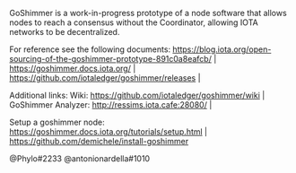 GoShimmer is a work-in-progress prototype of a node software that allows nodes to reach a consensus without the Coordinator,  allowing IOTA networks to be decentralized.

For reference see the following documents:
https://blog.iota.org/open-sourcing-of-the-goshimmer-prototype-891c0a8eafcb/ |  
https://goshimmer.docs.iota.org/ |  
https://github.com/iotaledger/goshimmer/releases |  

Additional links:
Wiki: https://github.com/iotaledger/goshimmer/wiki |  
GoShimmer Analyzer: http://ressims.iota.cafe:28080/ |  

Setup a goshimmer node:
https://goshimmer.docs.iota.org/tutorials/setup.html |  
https://github.com/demichele/install-goshimmer

@Phylo#2233
@antonionardella#1010

